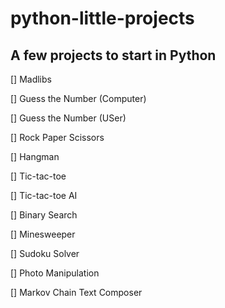 # python-little-projects
## A few projects to start in Python

[] Madlibs

[] Guess the Number (Computer)

[] Guess the Number (USer)

[] Rock Paper Scissors

[] Hangman

[] Tic-tac-toe

[] Tic-tac-toe AI

[] Binary Search

[] Minesweeper

[] Sudoku Solver

[] Photo Manipulation

[] Markov Chain Text Composer
